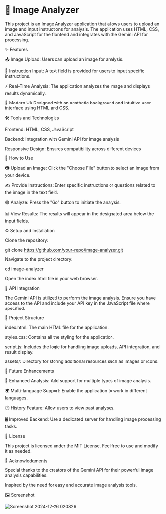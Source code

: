 # 🌟 Image Analyzer


This project is an Image Analyzer application that allows users to upload an image and input instructions for analysis. The application uses HTML, CSS, and JavaScript for the frontend and integrates with the Gemini API for processing.

✨ Features

📤 Image Upload: Users can upload an image for analysis.

📝 Instruction Input: A text field is provided for users to input specific instructions.

⚡ Real-Time Analysis: The application analyzes the image and displays results dynamically.

🎨 Modern UI: Designed with an aesthetic background and intuitive user interface using HTML and CSS.

🛠️ Tools and Technologies

Frontend: HTML, CSS, JavaScript

Backend: Integration with Gemini API for image analysis

Responsive Design: Ensures compatibility across different devices

🚀 How to Use

📷 Upload an Image: Click the "Choose File" button to select an image from your device.

✍️ Provide Instructions: Enter specific instructions or questions related to the image in the text field.

🟢 Analyze: Press the "Go" button to initiate the analysis.

📊 View Results: The results will appear in the designated area below the input fields.

⚙️ Setup and Installation

Clone the repository:

git clone https://github.com/your-repo/image-analyzer.git

Navigate to the project directory:

cd image-analyzer

Open the index.html file in your web browser.

🔗 API Integration

The Gemini API is utilized to perform the image analysis. Ensure you have access to the API and include your API key in the JavaScript file where specified.

📂 Project Structure

index.html: The main HTML file for the application.

styles.css: Contains all the styling for the application.

script.js: Includes the logic for handling image uploads, API integration, and result display.

assets/: Directory for storing additional resources such as images or icons.

🌟 Future Enhancements

🚀 Enhanced Analysis: Add support for multiple types of image analysis.

🌍 Multi-language Support: Enable the application to work in different languages.

🕒 History Feature: Allow users to view past analyses.

🖥️ Improved Backend: Use a dedicated server for handling image processing tasks.

📜 License

This project is licensed under the MIT License. Feel free to use and modify it as needed.

🙌 Acknowledgments

Special thanks to the creators of the Gemini API for their powerful image analysis capabilities.

Inspired by the need for easy and accurate image analysis tools.

🖼️ Screenshot

![Screenshot 2024-12-26 020826](https://github.com/user-attachments/assets/a9e6544b-8d81-4def-8067-51acc1ce0e9a)
